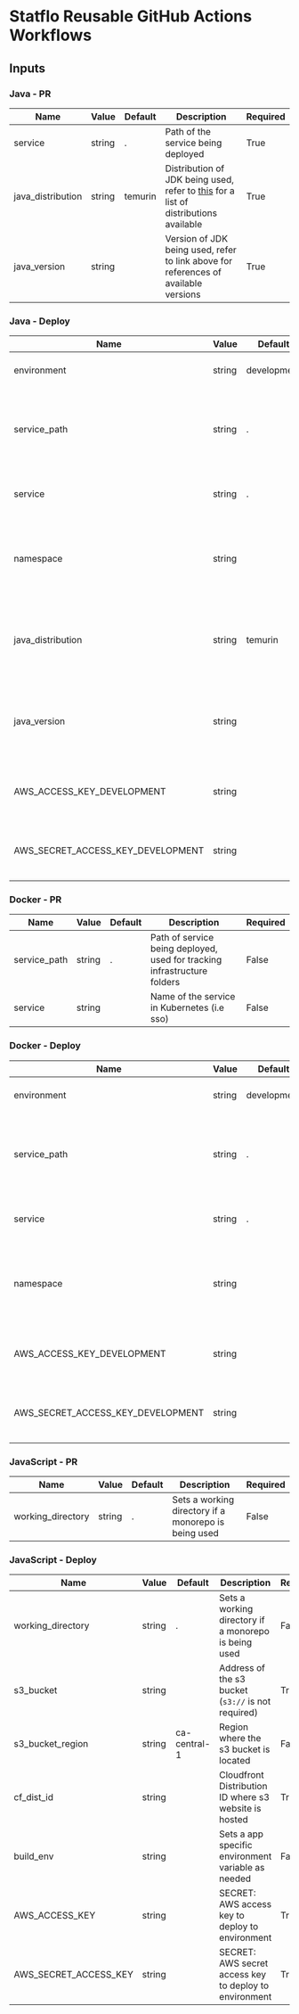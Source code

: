# Statflo Reusable GitHub Actions Workflows

## Inputs

### Java - PR

| Name | Value | Default | Description | Required |
|---|---|---|---|---|
| service | string | . | Path of the service being deployed | True |
| java_distribution | string | temurin | Distribution of JDK being used, refer to [this](https://github.com/actions/setup-java) for a list of distributions available | True |
| java_version | string |  | Version of JDK being used, refer to link above for references of available versions | True |

### Java - Deploy

| Name | Value | Default | Description | Required |
|---|---|---|---|---|
| environment | string | development | Environment being deployed to | True |
| service_path | string | . | Path of service being deployed, used for tracking infrastructure folders | False |
| service | string | . | Name of the service in Kubernetes (i.e sso) | True |
| namespace | string |  | Namespace (if applicable) of the service (used for ECR) | True |
| java_distribution | string | temurin | Distribution of JDK being used, refer to [this](https://github.com/actions/setup-java) for a list of distributions available | True |
| java_version | string |  | Version of JDK being used, refer to link above for references of available versions | True |
| AWS_ACCESS_KEY_DEVELOPMENT | string |  | SECRET: AWS access key to access a specific ECR | True |
| AWS_SECRET_ACCESS_KEY_DEVELOPMENT | string |  | SECRET: AWS secret access key to access a specific ECR | True |

### Docker - PR

| Name | Value | Default | Description | Required |
|---|---|---|---|---|
| service_path | string | . | Path of service being deployed, used for tracking infrastructure folders | False |
| service | string |  | Name of the service in Kubernetes (i.e sso) | False |

### Docker - Deploy

| Name | Value | Default | Description | Required |
|---|---|---|---|---|
| environment | string | development | Environment being deployed to | True |
| service_path | string | . | Path of service being deployed, used for tracking infrastructure folders | False |
| service | string | . | Name of the service in Kubernetes (i.e sso) | False |
| namespace | string |  | Namespace (if applicable) of the service (used for ECR) | True |
| AWS_ACCESS_KEY_DEVELOPMENT | string |  | SECRET: AWS access key to access a specific ECR | True |
| AWS_SECRET_ACCESS_KEY_DEVELOPMENT | string |  | SECRET: AWS secret access key to access a specific ECR | True |

### JavaScript - PR

| Name | Value | Default | Description | Required |
|---|---|---|---|---|
| working_directory | string | . | Sets a working directory if a monorepo is being used | False |

### JavaScript - Deploy

| Name | Value | Default | Description | Required |
|---|---|---|---|---|
| working_directory | string | . | Sets a working directory if a monorepo is being used | False |
| s3_bucket | string |  | Address of the s3 bucket (`s3://` is not required) | True |
| s3_bucket_region | string | ca-central-1 | Region where the s3 bucket is located | False |
| cf_dist_id | string |  | Cloudfront Distribution ID where s3 website is hosted | True |
| build_env | string |  | Sets a app specific environment variable as needed | False |
| AWS_ACCESS_KEY | string |  | SECRET: AWS access key to deploy to environment | True |
| AWS_SECRET_ACCESS_KEY | string |  | SECRET: AWS secret access key to deploy to environment | True |
